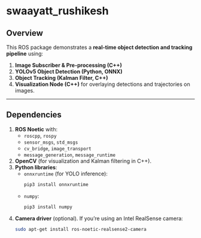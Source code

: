 # swaayatt_rushikesh

## Overview
This ROS package demonstrates a **real-time object detection and tracking pipeline** using:
1. **Image Subscriber & Pre-processing (C++)**  
2. **YOLOv5 Object Detection (Python, ONNX)**  
3. **Object Tracking (Kalman Filter, C++)**  
4. **Visualization Node (C++)** for overlaying detections and trajectories on images.  

---

## Dependencies

1. **ROS Noetic** with:
   - `roscpp`, `rospy`
   - `sensor_msgs`, `std_msgs`
   - `cv_bridge`, `image_transport`
   - `message_generation`, `message_runtime`
2. **OpenCV** (for visualization and Kalman filtering in C++).
3. **Python libraries**:
   - `onnxruntime` (for YOLO inference):  
     ```bash
     pip3 install onnxruntime
     ```
   - `numpy`:  
     ```bash
     pip3 install numpy
     ```
4. **Camera driver** (optional). If you’re using an Intel RealSense camera:
   ```bash
   sudo apt-get install ros-noetic-realsense2-camera
